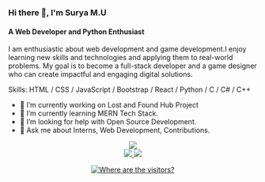 ### Hi there 👋, I'm Surya M.U
#### A Web Developer and Python Enthusiast
I am enthusiastic about web development and game development.I enjoy learning new skills and technologies and applying them to real-world problems. My goal is to become a full-stack developer and a game designer who can create impactful and engaging digital solutions.

Skills: HTML / CSS / JavaScript / Bootstrap / React / Python / C / C# / C++

- 🔭 I’m currently working on Lost and Found Hub Project 
- 🌱 I’m currently learning MERN Tech Stack. 
- 🤔 I’m looking for help with Open Source Development. 
- 💬 Ask me about Interns, Web Development, Contributions. 

<div align="center">
  <a href="https://github.com/surya-mu">
    <img src="http://github-profile-summary-cards.vercel.app/api/cards/profile-details?username=surya-mu&theme=dracula" />
  </a>
  <div >
    <a href="https://github.com/Garcel">
      <img src="http://github-profile-summary-cards.vercel.app/api/cards/stats?username=surya-mu&theme=dracula" />
    </a>
    <a href="https://github.com/Garcel">
      <img src="https://github-readme-streak-stats.herokuapp.com/?user=surya-mu&hide_border=true&card_width=338&theme=dracula" />
    </a>
  </div>
</div>

<p align="center">
  <a href="https://github.com/surya-mu">
    <img src="https://komarev.com/ghpvc/?username=surya-mu&color=blueviolet&style=flat)"  alt="Where are the visitors?"/>
  </a>
</p>

